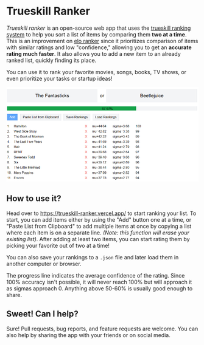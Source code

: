 # Trueskill Ranker

_Trueskill ranker_ is an open-source web app that uses the [trueskill ranking system](https://en.wikipedia.org/wiki/TrueSkill) to help you sort a list of items by comparing them **two at a time**. This is an improvement on [elo ranker](https://elo-ranker.glitch.me/) since it prioritizes comparison of items with similar ratings and low "confidence," allowing you to get an **accurate rating much faster**. It also allows you to add a new item to an already ranked list, quickly finding its place.

You can use it to rank your favorite movies, songs, books, TV shows, or even prioritize your tasks or startup ideas!

![img.png](img.png)

## How to use it?

Head over to https://trueskill-ranker.vercel.app/ to start ranking your list. To start, you can add items either by using the "Add" button one at a time, or "Paste List from Clipboard" to add multiple items at once by copying a list where each item is on a separate line. _(Note: this function will erase your existing list)_. After adding at least two items, you can start rating them by picking your favorite out of two at a time!

You can also save your rankings to a `.json` file and later load them in another computer or browser.

The progress line indicates the average confidence of the rating. Since 100% accuracy isn't possible, it will never reach 100% but will approach it as sigmas approach 0. Anything above 50-60% is usually good enough to share.

## Sweet! Can I help?

Sure! Pull requests, bug reports, and feature requests are welcome. You can also help by sharing the app with your friends or on social media.

